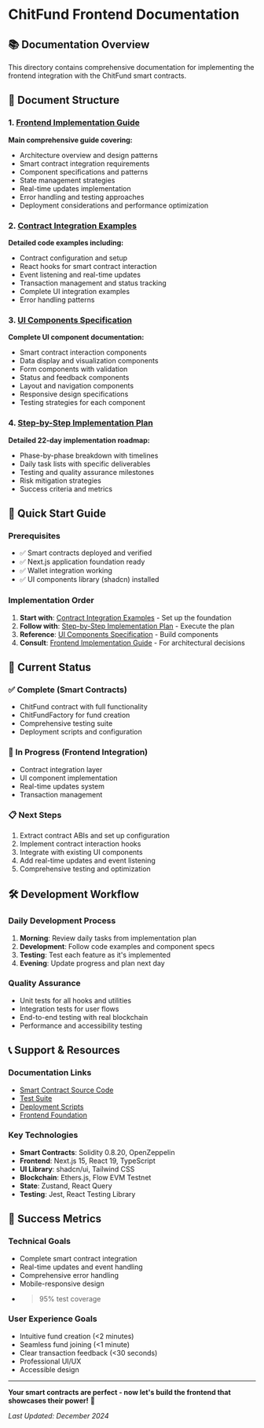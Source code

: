 # ChitFund Frontend Documentation

## 📚 Documentation Overview

This directory contains comprehensive documentation for implementing the frontend integration with the ChitFund smart contracts.

## 📄 Document Structure

### 1. [Frontend Implementation Guide](../FRONTEND_IMPLEMENTATION_GUIDE.md)

**Main comprehensive guide covering:**

- Architecture overview and design patterns
- Smart contract integration requirements
- Component specifications and patterns
- State management strategies
- Real-time updates implementation
- Error handling and testing approaches
- Deployment considerations and performance optimization

### 2. [Contract Integration Examples](./CONTRACT_INTEGRATION_EXAMPLES.md)

**Detailed code examples including:**

- Contract configuration and setup
- React hooks for smart contract interaction
- Event listening and real-time updates
- Transaction management and status tracking
- Complete UI integration examples
- Error handling patterns

### 3. [UI Components Specification](./UI_COMPONENTS_SPECIFICATION.md)

**Complete UI component documentation:**

- Smart contract interaction components
- Data display and visualization components
- Form components with validation
- Status and feedback components
- Layout and navigation components
- Responsive design specifications
- Testing strategies for each component

### 4. [Step-by-Step Implementation Plan](./STEP_BY_STEP_IMPLEMENTATION_PLAN.md)

**Detailed 22-day implementation roadmap:**

- Phase-by-phase breakdown with timelines
- Daily task lists with specific deliverables
- Testing and quality assurance milestones
- Risk mitigation strategies
- Success criteria and metrics

## 🎯 Quick Start Guide

### Prerequisites

- ✅ Smart contracts deployed and verified
- ✅ Next.js application foundation ready
- ✅ Wallet integration working
- ✅ UI components library (shadcn) installed

### Implementation Order

1. **Start with**: [Contract Integration Examples](./CONTRACT_INTEGRATION_EXAMPLES.md) - Set up the foundation
2. **Follow with**: [Step-by-Step Implementation Plan](./STEP_BY_STEP_IMPLEMENTATION_PLAN.md) - Execute the plan
3. **Reference**: [UI Components Specification](./UI_COMPONENTS_SPECIFICATION.md) - Build components
4. **Consult**: [Frontend Implementation Guide](../FRONTEND_IMPLEMENTATION_GUIDE.md) - For architectural decisions

## 🚀 Current Status

### ✅ Complete (Smart Contracts)

- ChitFund contract with full functionality
- ChitFundFactory for fund creation
- Comprehensive testing suite
- Deployment scripts and configuration

### 🚧 In Progress (Frontend Integration)

- Contract integration layer
- UI component implementation
- Real-time updates system
- Transaction management

### 📋 Next Steps

1. Extract contract ABIs and set up configuration
2. Implement contract interaction hooks
3. Integrate with existing UI components
4. Add real-time updates and event listening
5. Comprehensive testing and optimization

## 🛠️ Development Workflow

### Daily Development Process

1. **Morning**: Review daily tasks from implementation plan
2. **Development**: Follow code examples and component specs
3. **Testing**: Test each feature as it's implemented
4. **Evening**: Update progress and plan next day

### Quality Assurance

- Unit tests for all hooks and utilities
- Integration tests for user flows
- End-to-end testing with real blockchain
- Performance and accessibility testing

## 📞 Support & Resources

### Documentation Links

- [Smart Contract Source Code](../src/)
- [Test Suite](../test/)
- [Deployment Scripts](../script/)
- [Frontend Foundation](../src/app/)

### Key Technologies

- **Smart Contracts**: Solidity 0.8.20, OpenZeppelin
- **Frontend**: Next.js 15, React 19, TypeScript
- **UI Library**: shadcn/ui, Tailwind CSS
- **Blockchain**: Ethers.js, Flow EVM Testnet
- **State**: Zustand, React Query
- **Testing**: Jest, React Testing Library

## 🎯 Success Metrics

### Technical Goals

- Complete smart contract integration
- Real-time updates and event handling
- Comprehensive error handling
- Mobile-responsive design
- > 95% test coverage

### User Experience Goals

- Intuitive fund creation (<2 minutes)
- Seamless fund joining (<1 minute)
- Clear transaction feedback (<30 seconds)
- Professional UI/UX
- Accessible design

---

**Your smart contracts are perfect - now let's build the frontend that showcases their power!** 🚀

_Last Updated: December 2024_
